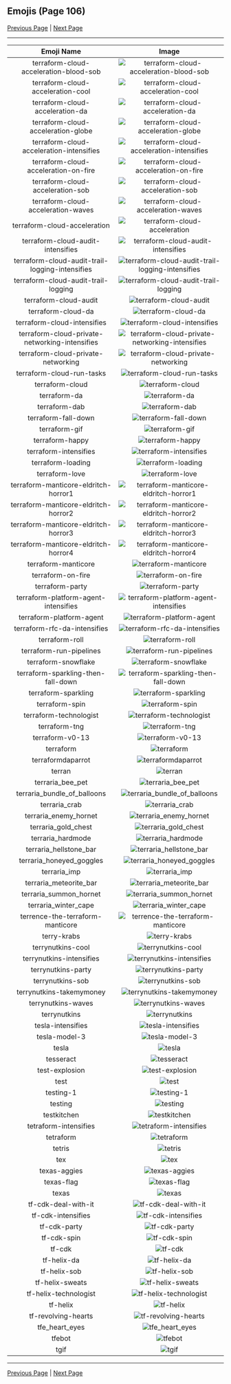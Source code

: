 
## Emojis (Page 106)

[Previous Page](/docs/hc/page-t-0105.md)
  | [Next Page](/docs/hc/page-t-0107.md)

<hr />

|Emoji Name|Image|
| :-: | :-: |
|terraform-cloud-acceleration-blood-sob| ![terraform-cloud-acceleration-blood-sob](/emojis/hc/terraform-cloud-acceleration-blood-sob.png)|
|terraform-cloud-acceleration-cool| ![terraform-cloud-acceleration-cool](/emojis/hc/terraform-cloud-acceleration-cool.png)|
|terraform-cloud-acceleration-da| ![terraform-cloud-acceleration-da](/emojis/hc/terraform-cloud-acceleration-da.png)|
|terraform-cloud-acceleration-globe| ![terraform-cloud-acceleration-globe](/emojis/hc/terraform-cloud-acceleration-globe.gif)|
|terraform-cloud-acceleration-intensifies| ![terraform-cloud-acceleration-intensifies](/emojis/hc/terraform-cloud-acceleration-intensifies.gif)|
|terraform-cloud-acceleration-on-fire| ![terraform-cloud-acceleration-on-fire](/emojis/hc/terraform-cloud-acceleration-on-fire.gif)|
|terraform-cloud-acceleration-sob| ![terraform-cloud-acceleration-sob](/emojis/hc/terraform-cloud-acceleration-sob.png)|
|terraform-cloud-acceleration-waves| ![terraform-cloud-acceleration-waves](/emojis/hc/terraform-cloud-acceleration-waves.gif)|
|terraform-cloud-acceleration| ![terraform-cloud-acceleration](/emojis/hc/terraform-cloud-acceleration.png)|
|terraform-cloud-audit-intensifies| ![terraform-cloud-audit-intensifies](/emojis/hc/terraform-cloud-audit-intensifies.gif)|
|terraform-cloud-audit-trail-logging-intensifies| ![terraform-cloud-audit-trail-logging-intensifies](/emojis/hc/terraform-cloud-audit-trail-logging-intensifies.gif)|
|terraform-cloud-audit-trail-logging| ![terraform-cloud-audit-trail-logging](/emojis/hc/terraform-cloud-audit-trail-logging.gif)|
|terraform-cloud-audit| ![terraform-cloud-audit](/emojis/hc/terraform-cloud-audit.png)|
|terraform-cloud-da| ![terraform-cloud-da](/emojis/hc/terraform-cloud-da.png)|
|terraform-cloud-intensifies| ![terraform-cloud-intensifies](/emojis/hc/terraform-cloud-intensifies.gif)|
|terraform-cloud-private-networking-intensifies| ![terraform-cloud-private-networking-intensifies](/emojis/hc/terraform-cloud-private-networking-intensifies.gif)|
|terraform-cloud-private-networking| ![terraform-cloud-private-networking](/emojis/hc/terraform-cloud-private-networking.png)|
|terraform-cloud-run-tasks| ![terraform-cloud-run-tasks](/emojis/hc/terraform-cloud-run-tasks.gif)|
|terraform-cloud| ![terraform-cloud](/emojis/hc/terraform-cloud.png)|
|terraform-da| ![terraform-da](/emojis/hc/terraform-da.png)|
|terraform-dab| ![terraform-dab](/emojis/hc/terraform-dab.gif)|
|terraform-fall-down| ![terraform-fall-down](/emojis/hc/terraform-fall-down.gif)|
|terraform-gif| ![terraform-gif](/emojis/hc/terraform-gif.gif)|
|terraform-happy| ![terraform-happy](/emojis/hc/terraform-happy.png)|
|terraform-intensifies| ![terraform-intensifies](/emojis/hc/terraform-intensifies.gif)|
|terraform-loading| ![terraform-loading](/emojis/hc/terraform-loading.gif)|
|terraform-love| ![terraform-love](/emojis/hc/terraform-love.png)|
|terraform-manticore-eldritch-horror1| ![terraform-manticore-eldritch-horror1](/emojis/hc/terraform-manticore-eldritch-horror1.png)|
|terraform-manticore-eldritch-horror2| ![terraform-manticore-eldritch-horror2](/emojis/hc/terraform-manticore-eldritch-horror2.png)|
|terraform-manticore-eldritch-horror3| ![terraform-manticore-eldritch-horror3](/emojis/hc/terraform-manticore-eldritch-horror3.png)|
|terraform-manticore-eldritch-horror4| ![terraform-manticore-eldritch-horror4](/emojis/hc/terraform-manticore-eldritch-horror4.png)|
|terraform-manticore| ![terraform-manticore](/emojis/hc/terraform-manticore.png)|
|terraform-on-fire| ![terraform-on-fire](/emojis/hc/terraform-on-fire.gif)|
|terraform-party| ![terraform-party](/emojis/hc/terraform-party.gif)|
|terraform-platform-agent-intensifies| ![terraform-platform-agent-intensifies](/emojis/hc/terraform-platform-agent-intensifies.gif)|
|terraform-platform-agent| ![terraform-platform-agent](/emojis/hc/terraform-platform-agent.png)|
|terraform-rfc-da-intensifies| ![terraform-rfc-da-intensifies](/emojis/hc/terraform-rfc-da-intensifies.gif)|
|terraform-roll| ![terraform-roll](/emojis/hc/terraform-roll.gif)|
|terraform-run-pipelines| ![terraform-run-pipelines](/emojis/hc/terraform-run-pipelines.gif)|
|terraform-snowflake| ![terraform-snowflake](/emojis/hc/terraform-snowflake.png)|
|terraform-sparkling-then-fall-down| ![terraform-sparkling-then-fall-down](/emojis/hc/terraform-sparkling-then-fall-down.gif)|
|terraform-sparkling| ![terraform-sparkling](/emojis/hc/terraform-sparkling.gif)|
|terraform-spin| ![terraform-spin](/emojis/hc/terraform-spin.gif)|
|terraform-technologist| ![terraform-technologist](/emojis/hc/terraform-technologist.png)|
|terraform-tng| ![terraform-tng](/emojis/hc/terraform-tng.png)|
|terraform-v0-13| ![terraform-v0-13](/emojis/hc/terraform-v0-13.png)|
|terraform| ![terraform](/emojis/hc/terraform.png)|
|terraformdaparrot| ![terraformdaparrot](/emojis/hc/terraformdaparrot.gif)|
|terran| ![terran](/emojis/hc/terran.png)|
|terraria_bee_pet| ![terraria_bee_pet](/emojis/hc/terraria_bee_pet.gif)|
|terraria_bundle_of_balloons| ![terraria_bundle_of_balloons](/emojis/hc/terraria_bundle_of_balloons.png)|
|terraria_crab| ![terraria_crab](/emojis/hc/terraria_crab.png)|
|terraria_enemy_hornet| ![terraria_enemy_hornet](/emojis/hc/terraria_enemy_hornet.png)|
|terraria_gold_chest| ![terraria_gold_chest](/emojis/hc/terraria_gold_chest.png)|
|terraria_hardmode| ![terraria_hardmode](/emojis/hc/terraria_hardmode.png)|
|terraria_hellstone_bar| ![terraria_hellstone_bar](/emojis/hc/terraria_hellstone_bar.png)|
|terraria_honeyed_goggles| ![terraria_honeyed_goggles](/emojis/hc/terraria_honeyed_goggles.png)|
|terraria_imp| ![terraria_imp](/emojis/hc/terraria_imp.gif)|
|terraria_meteorite_bar| ![terraria_meteorite_bar](/emojis/hc/terraria_meteorite_bar.png)|
|terraria_summon_hornet| ![terraria_summon_hornet](/emojis/hc/terraria_summon_hornet.gif)|
|terraria_winter_cape| ![terraria_winter_cape](/emojis/hc/terraria_winter_cape.png)|
|terrence-the-terraform-manticore| ![terrence-the-terraform-manticore](/emojis/hc/terrence-the-terraform-manticore.png)|
|terry-krabs| ![terry-krabs](/emojis/hc/terry-krabs.png)|
|terrynutkins-cool| ![terrynutkins-cool](/emojis/hc/terrynutkins-cool.png)|
|terrynutkins-intensifies| ![terrynutkins-intensifies](/emojis/hc/terrynutkins-intensifies.gif)|
|terrynutkins-party| ![terrynutkins-party](/emojis/hc/terrynutkins-party.gif)|
|terrynutkins-sob| ![terrynutkins-sob](/emojis/hc/terrynutkins-sob.png)|
|terrynutkins-takemymoney| ![terrynutkins-takemymoney](/emojis/hc/terrynutkins-takemymoney.png)|
|terrynutkins-waves| ![terrynutkins-waves](/emojis/hc/terrynutkins-waves.gif)|
|terrynutkins| ![terrynutkins](/emojis/hc/terrynutkins.png)|
|tesla-intensifies| ![tesla-intensifies](/emojis/hc/tesla-intensifies.gif)|
|tesla-model-3| ![tesla-model-3](/emojis/hc/tesla-model-3.png)|
|tesla| ![tesla](/emojis/hc/tesla.jpg)|
|tesseract| ![tesseract](/emojis/hc/tesseract.jpg)|
|test-explosion| ![test-explosion](/emojis/hc/test-explosion.gif)|
|test| ![test](/emojis/hc/test.gif)|
|testing-1| ![testing-1](/emojis/hc/testing-1.png)|
|testing| ![testing](/emojis/hc/testing.png)|
|testkitchen| ![testkitchen](/emojis/hc/testkitchen.png)|
|tetraform-intensifies| ![tetraform-intensifies](/emojis/hc/tetraform-intensifies.gif)|
|tetraform| ![tetraform](/emojis/hc/tetraform.png)|
|tetris| ![tetris](/emojis/hc/tetris.png)|
|tex| ![tex](/emojis/hc/tex.jpg)|
|texas-aggies| ![texas-aggies](/emojis/hc/texas-aggies.png)|
|texas-flag| ![texas-flag](/emojis/hc/texas-flag.png)|
|texas| ![texas](/emojis/hc/texas.jpg)|
|tf-cdk-deal-with-it| ![tf-cdk-deal-with-it](/emojis/hc/tf-cdk-deal-with-it.gif)|
|tf-cdk-intensifies| ![tf-cdk-intensifies](/emojis/hc/tf-cdk-intensifies.gif)|
|tf-cdk-party| ![tf-cdk-party](/emojis/hc/tf-cdk-party.gif)|
|tf-cdk-spin| ![tf-cdk-spin](/emojis/hc/tf-cdk-spin.gif)|
|tf-cdk| ![tf-cdk](/emojis/hc/tf-cdk.png)|
|tf-helix-da| ![tf-helix-da](/emojis/hc/tf-helix-da.png)|
|tf-helix-sob| ![tf-helix-sob](/emojis/hc/tf-helix-sob.png)|
|tf-helix-sweats| ![tf-helix-sweats](/emojis/hc/tf-helix-sweats.png)|
|tf-helix-technologist| ![tf-helix-technologist](/emojis/hc/tf-helix-technologist.png)|
|tf-helix| ![tf-helix](/emojis/hc/tf-helix.png)|
|tf-revolving-hearts| ![tf-revolving-hearts](/emojis/hc/tf-revolving-hearts.png)|
|tfe_heart_eyes| ![tfe_heart_eyes](/emojis/hc/tfe_heart_eyes.png)|
|tfebot| ![tfebot](/emojis/hc/tfebot.png)|
|tgif| ![tgif](/emojis/hc/tgif.jpg)|

<hr/>

[Previous Page](/docs/hc/page-t-0105.md)
  | [Next Page](/docs/hc/page-t-0107.md)